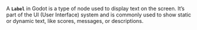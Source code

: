 A **`Label`** in Godot is a type of node used to display text on the screen. It’s part of the UI (User Interface) system and is commonly used to show static or dynamic text, like scores, messages, or descriptions.